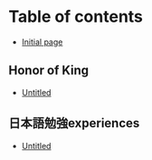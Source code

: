 # Table of contents

* [Initial page](README.md)

## Honor of King

* [Untitled](honor-of-king/untitled.md)

## 日本語勉強experiences <a id="ri-ben-yu-mian-jiang-experiences"></a>

* [Untitled](ri-ben-yu-mian-jiang-experiences/untitled.md)

